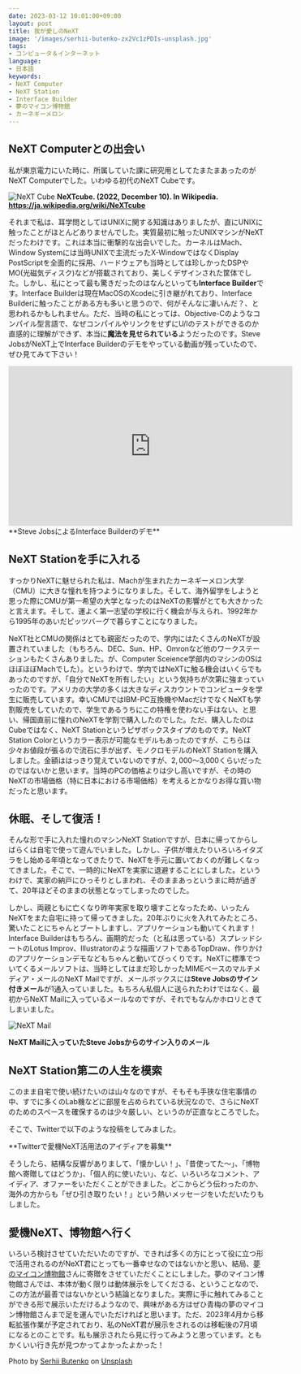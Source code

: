 ```yaml
---
date: 2023-03-12 10:01:00+09:00
layout: post
title: 我が愛しのNeXT
image: '/images/serhii-butenko-zx2Vc1zPDIs-unsplash.jpg'
tags:
- コンピュータ＆インターネット
language:
- 日本語
keywords:
- NeXT Computer
- NeXT Station
- Interface Builder
- 夢のマイコン博物館
- カーネギーメロン
---
```


## NeXT Computerとの出会い

私が東京電力にいた時に、所属していた課に研究用としてたまたまあったのがNeXT Computerでした。いわゆる初代のNeXT Cubeです。

![NeXT Cube]({{site.baseurl}}/images/1620px-NEXT_Cube-IMG_7154.jpg)
**NeXTcube. (2022, December 10). In Wikipedia. https://ja.wikipedia.org/wiki/NeXTcube**

それまで私は、耳学問としてはUNIXに関する知識はありましたが、直にUNIXに触ったことがほとんどありませんでした。実質最初に触ったUNIXマシンがNeXTだったわけです。これは本当に衝撃的な出会いでした。カーネルはMach、Window Systemには当時UNIXで主流だったX-WindowではなくDisplay PostScriptを全面的に採用、ハードウェアも当時としては珍しかったDSPやMO(光磁気ディスク)などが搭載されており、美しくデザインされた筐体でした。しかし、私にとって最も驚きだったのはなんといっても**Interface Builder**です。Interface Builderは現在MacOSのXcodeに引き継がれており、Interface Builderに触ったことがある方も多いと思うので、何がそんなに凄いんだ？、と思われるかもしれません。ただ、当時の私にとっては、Objective-Cのようなコンパイル型言語で、なぜコンパイルやリンクをせずにU/Iのテストができるのか直感的に理解ができず、本当に**魔法を見せられている**ようだったのです。Steve JobsがNeXT上でInterface Builderのデモをやっている動画が残っていたので、ぜひ見てみて下さい！

<iframe width="560" height="315" src="https://www.youtube.com/embed/dl0CbKYUFTY" title="YouTube video player" frameborder="0" allow="accelerometer; autoplay; clipboard-write; encrypted-media; gyroscope; picture-in-picture; web-share" allowfullscreen></iframe>
**Steve JobsによるInterface Builderのデモ**

## NeXT Stationを手に入れる

すっかりNeXTに魅せられた私は、Machが生まれたカーネギーメロン大学（CMU）に大きな憧れを持つようになりました。そして、海外留学をしようと思った際にCMUが第一希望の大学となったのはNeXTの影響がとても大きかったと言えます。そして、運よく第一志望の学校に行く機会が与えられ、1992年から1995年のあいだピッツバーグで暮らすことになりました。

NeXT社とCMUの関係はとても親密だったので、学内にはたくさんのNeXTが設置されていました（もちろん、DEC、Sun、HP、Omronなど他のワークステーションもたくさんありました。が、Computer Sceience学部内のマシンのOSはほぼほぼMachでした）。というわけで、学内ではNeXTに触る機会はいくらでもあったのですが、「自分でNeXTを所有したい」という気持ちが次第に強まっていったのです。アメリカの大学の多くは大きなディスカウントでコンピュータを学生に販売しています。幸いCMUではIBM-PC互換機やMacだけでなくNeXTも学割販売をしていたので、学生であるうちにこの特権を使わない手はない、と思い、帰国直前に憧れのNeXTを学割で購入したのでした。ただ、購入したのはCubeではなく、NeXT Stationというピザボックスタイプのものです。NeXT Station Colorというカラー表示が可能なモデルもあったのですが、こちらは少々お値段が張るので流石に手が出ず、モノクロモデルのNeXT Stationを購入しました。金額ははっきり覚えていないのですが、$2,000〜$3,000くらいだったのではないかと思います。当時のPCの価格よりは少し高いですが、その時のNeXTの市場価格（特に日本における市場価格）を考えるとかなりお得な買い物だったと思います。

## 休眠、そして復活！

そんな形で手に入れた憧れのマシンNeXT Stationですが、日本に帰ってからしばらくは自宅で使って遊んでいました。しかし、子供が増えたりいろいろイタズラをし始める年頃となってきたりで、NeXTを手元に置いておくのが難しくなってきました。そこで、一時的にNeXTを実家に退避することにしました。というわけで、実家の納戸にひっそりとしまわれ、そのままあっというまに時が過ぎて、20年ほどそのままの状態となってしまったのでした。

しかし、両親ともに亡くなり昨年実家を取り壊すことなったため、いったんNeXTをまた自宅に持って帰ってきました。20年ぶりに火を入れてみたところ、驚いたことにちゃんとブートしますし、アプリケーションも動いてくれます！　Interface Builderはもちろん、画期的だった（と私は思っている）スプレッドシートのLotus Improv、Illustratorのような描画ソフトであるTopDraw、作りかけのアプリケーションデモなどもちゃんと動いてびっくりです。NeXTに標準でついてくるメールソフトは、当時としてはまだ珍しかったMIMEベースのマルチメディア・メールのNeXT Mailですが、メールボックスには**Steve Jobsのサイン付きメール**が1通入っていました。もちろん私個人に送られたわけではなく、最初からNeXT Mailに入っているメールなのですが、それでもなんかホロリときてしまいました。

![NeXT Mail]({{site.baseurl}}/images/IMG_9695.jpg)

**NeXT Mailに入っていたSteve Jobsからのサイン入りのメール**

## NeXT Station第二の人生を模索

このまま自宅で使い続けたいのは山々なのですが、そもそも手狭な住宅事情の中、すでに多くのLab機などに部屋を占められている状況なので、さらにNeXTのためのスペースを確保するのは少々厳しい、というのが正直なところでした。

そこで、Twitterで以下のような投稿をしてみました。

<blockquote class="twitter-tweet" data-conversation="none"><a href="https://twitter.com/motonori_shindo/status/1622379485382451200?s=20"></a></blockquote>
<script async="" src="//platform.twitter.com/widgets.js" charset="utf-8"></script>
**Twitterで愛機NeXT活用法のアイディアを募集**

そうしたら、結構な反響がありまして、「懐かしい！」、「昔使ってた〜」、「博物館へ寄贈してはどうか」、「個人的に使いたい」、など、いろいろなコメント、アイディア、オファーをいただくことができました。どこからどう伝わったのか、海外の方からも「ぜひ引き取りたい！」という熱いメッセージをいただいたりもしました。

## 愛機NeXT、博物館へ行く

いろいろ検討させていただいたのですが、できれば多くの方にとって役に立つ形で活用されるのがNeXT君にとっても一番幸せなのではないかと思い、結局、[夢のマイコン博物館](https://www.gijyutu-shounen.co.jp/Library/museum/index.html)さんに寄贈をさせていただくことにしました。夢のマイコン博物館さんでは、本体が動く限りは動体展示をしてくださる、ということなので、この方法が最善ではないかという結論となりました。実際に手に触れてみることができる形で展示いただけるようなので、興味がある方はぜひ青梅の夢のマイコン博物館さんまで足を運んでいただければと思います。ただ、2023年4月から移転拡張作業が予定されており、私のNeXT君が展示をされるのは移転後の7月頃になるとのことです。私も展示されたら見に行ってみようと思っています。ともかくいい行き先が見つかってよかったよかった！

Photo by [Serhii Butenko](https://unsplash.com/@serejahh?utm_source=unsplash&utm_medium=referral&utm_content=creditCopyText) on [Unsplash](https://unsplash.com/s/photos/next-computer?utm_source=unsplash&utm_medium=referral&utm_content=creditCopyText)
